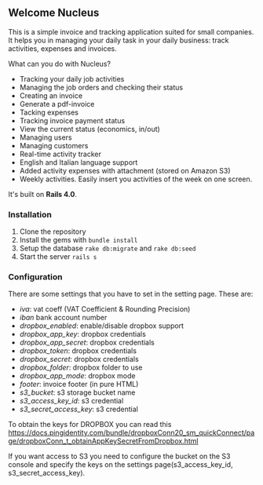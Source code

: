 ## Welcome Nucleus

This is a simple invoice and tracking application suited for small companies. It helps you in managing your daily task in your daily business: track activities, expenses and invoices.

What can you do with Nucleus?

- Tracking your daily job activities
- Managing the job orders and checking their status
- Creating an invoice
- Generate a pdf-invoice
- Tacking expenses
- Tracking invoice payment status
- View the current status (economics, in/out)
- Managing users
- Managing customers
- Real-time activity tracker
- English and Italian language support
- Added activity expenses with attachment (stored on Amazon S3)
- Weekly activities. Easily insert you activities of the week on one screen.

It's built on **Rails 4.0**.

### Installation
1. Clone the repository
2. Install the gems with `bundle install`
3. Setup the database `rake db:migrate` and `rake db:seed`
4. Start the server `rails s`

### Configuration
There are some settings that you have to set in the setting page.
These are:

- *iva*: vat coeff (VAT Coefficient & Rounding Precision)
- *iban* bank account number
- *dropbox_enabled*: enable/disable dropbox support
- *dropbox_app_key*: dropbox credentials
- *dropbox_app_secret*: dropbox credentials
- *dropbox_token*: dropbox credentials
- *dropbox_secret*: dropbox credentials
- *dropbox_folder*: dropbox folder to use
- *dropbox_app_mode*: dropbox mode
- *footer*: invoice footer (in pure HTML)
- *s3_bucket*: s3 storage bucket name
- *s3_access_key_id*: s3 credential
- *s3_secret_access_key*: s3 credential

To obtain the keys for DROPBOX you can read this https://docs.pingidentity.com/bundle/dropboxConn20_sm_quickConnect/page/dropboxConn_t_obtainAppKeySecretFromDropbox.html

If you want access to S3 you need to configure the bucket on the S3 console and specify the keys on the settings page(s3_access_key_id, s3_secret_access_key).
